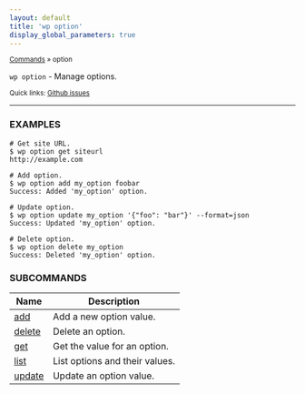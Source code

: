 ```yaml
---
layout: default
title: 'wp option'
display_global_parameters: true
---
```


<small>[Commands](/commands/) &raquo; option</small>

`wp option` - Manage options.

<small>Quick links: <a href="https://github.com/wp-cli/wp-cli/issues?q=is%3Aopen+label%3Acommand%3Aoption+sort%3Aupdated-desc">Github issues</a></small>

<hr />

### EXAMPLES

    # Get site URL.
    $ wp option get siteurl
    http://example.com

    # Add option.
    $ wp option add my_option foobar
    Success: Added 'my_option' option.

    # Update option.
    $ wp option update my_option '{"foo": "bar"}' --format=json
    Success: Updated 'my_option' option.

    # Delete option.
    $ wp option delete my_option
    Success: Deleted 'my_option' option.



### SUBCOMMANDS

<table>
	<thead>
	<tr>
		<th>Name</th>
		<th>Description</th>
	</tr>
	</thead>
	<tbody>
		<tr>
			<td><a href="/commands/option/add/">add</a></td>
			<td>Add a new option value.</td>
		</tr>
		<tr>
			<td><a href="/commands/option/delete/">delete</a></td>
			<td>Delete an option.</td>
		</tr>
		<tr>
			<td><a href="/commands/option/get/">get</a></td>
			<td>Get the value for an option.</td>
		</tr>
		<tr>
			<td><a href="/commands/option/list/">list</a></td>
			<td>List options and their values.</td>
		</tr>
		<tr>
			<td><a href="/commands/option/update/">update</a></td>
			<td>Update an option value.</td>
		</tr>
	</tbody>
</table>
